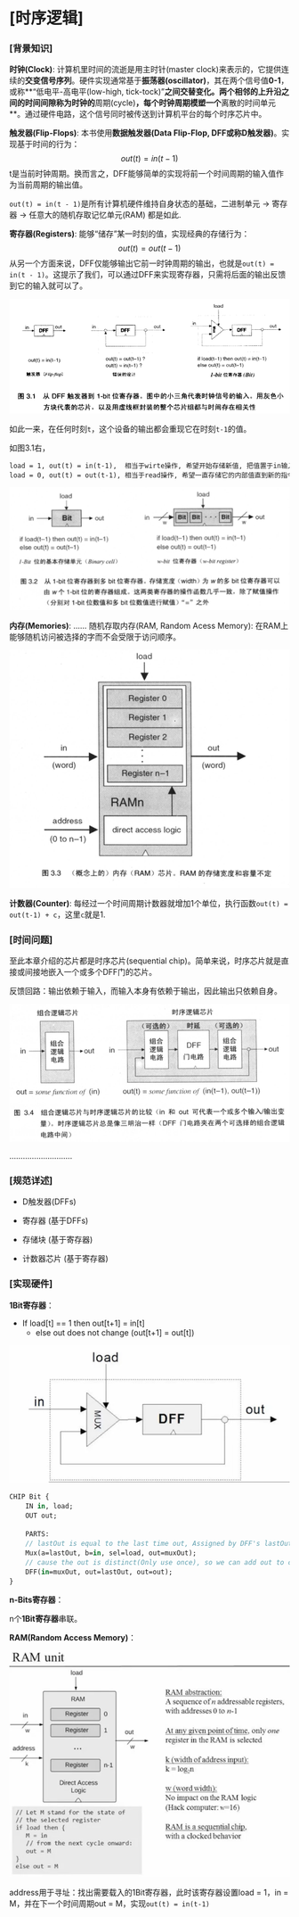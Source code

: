 # [时序逻辑]

### [背景知识]

**时钟(Clock)**: 计算机里时间的流逝是用主时针(master clock)来表示的，它提供连续的**交变信号序列**。硬件实现通常基于**振荡器(oscillator)**，其在两个信号值**0-1**，或称**“低电平-高电平(low-high, tick-tock)”**之间交替变化。两个相邻的上升沿之间的时间间隙称为时钟的**周期(cycle)**，每个时钟周期模塑一个**离散的时间单元**。通过硬件电路，这个信号同时被传送到计算机平台的每个时序芯片中。



**触发器(Flip-Flops)**: 本书使用**数据触发器(Data Flip-Flop, DFF或称D触发器)**。实现基于时间的行为：
$$
out(t) = in(t - 1)
$$
t是当前时钟周期。换而言之，DFF能够简单的实现将前一个时间周期的输入值作为当前周期的输出值。

`out(t) = in(t - 1)`是所有计算机硬件维持自身状态的基础，二进制单元 -> 寄存器 -> 任意大的随机存取记忆单元(RAM) 都是如此.



**寄存器(Registers)**: 能够“储存”某一时刻的值，实现经典的存储行为：
$$
out(t) = out(t - 1)
$$
从另一个方面来说，DFF仅能够输出它前一时钟周期的输出，也就是`out(t) = in(t - 1)`。这提示了我们，可以通过DFF来实现寄存器，只需将后面的输出反馈到它的输入就可以了。

<img src="C3-时序逻辑.assets/image-20200818162126362.png" alt="image-20200818162126362" style="zoom:80%;" />

如此一来，在任何时刻`t`，这个设备的输出都会重现它在时刻`t-1`的值。

如图3.1右，

```html
load = 1, out(t) = in(t-1),  相当于wirte操作, 希望开始存储新值, 把值置于in输入口;
load = 0, out(t) = out(t-1), 相当于read操作, 希望一直存储它的内部值直到新的指令到来
```

<img src="C3-时序逻辑.assets/image-20200818163142204.png" alt="image-20200818163142204" style="zoom:80%;" />



**内存(Memories)**: …… 随机存取内存(RAM, Random Acess Memory): 在RAM上能够随机访问被选择的字而不会受限于访问顺序。

<img src="C3-时序逻辑.assets/image-20200818163246416.png" alt="image-20200818163246416" style="zoom:80%;" />

**计数器(Counter)**: 每经过一个时间周期计数器就增加1个单位，执行函数`out(t) = out(t-1) + c`，这里`c`就是1.



### [时间问题]

至此本章介绍的芯片都是时序芯片(sequential chip)。简单来说，时序芯片就是直接或间接地嵌入一个或多个DFF门的芯片。

反馈回路：输出依赖于输入，而输入本身有依赖于输出，因此输出只依赖自身。

<img src="C3-时序逻辑.assets/image-20200818171444271.png" alt="image-20200818171444271" style="zoom:80%;" />

……………………….



### [规范详述]

- D触发器(DFFs)

- 寄存器 (基于DFFs)

- 存储块 (基于寄存器)

- 计数器芯片 (基于寄存器)

 

### [实现硬件]

**1Bit寄存器**：

- If load[t] == 1 then out[t+1] = in[t]
  - else out does not change (out[t+1] = out[t])

![image-20200822231745454](C3-时序逻辑.assets/image-20200822231745454.png)

```haxe
CHIP Bit {
    IN in, load;
    OUT out;

    PARTS:
    // lastOut is equal to the last time out, Assigned by DFF's lastOut
    Mux(a=lastOut, b=in, sel=load, out=muxOut);
    // cause the out is distinct(Only use once), so we can add out to copy the out
    DFF(in=muxOut, out=lastOut, out=out);
}
```



**n-Bits寄存器**：

n个**1Bit寄存器**串联。



**RAM(Random Access Memory)**：

![image-20200822234706201](C3-时序逻辑.assets/image-20200822234706201.png)

address用于寻址：找出需要载入的1Bit寄存器，此时该寄存器设置load = 1，in = M，并在下一个时间周期out = M，实现`out(t) = in(t-1)`